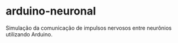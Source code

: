 # arduino-neuronal
Simulação da comunicação de impulsos nervosos entre neurônios utilizando Arduino.
